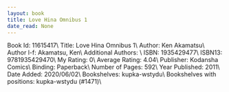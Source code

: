 ```yaml
---
layout: book
title: Love Hina Omnibus 1
date_read: None
---
```


Book Id: 11615417\ 
Title: Love Hina Omnibus 1\ 
Author: Ken Akamatsu\ 
Author l-f: Akamatsu, Ken\ 
Additional Authors: \ 
ISBN: 1935429477\ 
ISBN13: 9781935429470\ 
My Rating: 0\ 
Average Rating: 4.04\ 
Publisher: Kodansha Comics\ 
Binding: Paperback\ 
Number of Pages: 592\ 
Year Published: 2011\ 
Date Added: 2020/06/02\ 
Bookshelves: kupka-wstydu\ 
Bookshelves with positions: kupka-wstydu (#1471)\ 

